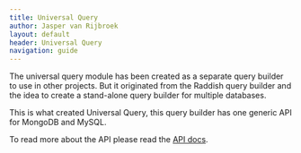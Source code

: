 ```yaml
---
title: Universal Query
author: Jasper van Rijbroek
layout: default
header: Universal Query
navigation: guide
---
```


The universal query module has been created as a separate query builder to use in other projects.
But it originated from the Raddish query builder and the idea to create a stand-alone query builder for multiple databases.

This is what created Universal Query, this query builder has one generic API for MongoDB and MySQL.

To read more about the API please read the [API docs](/api/universal-query/).